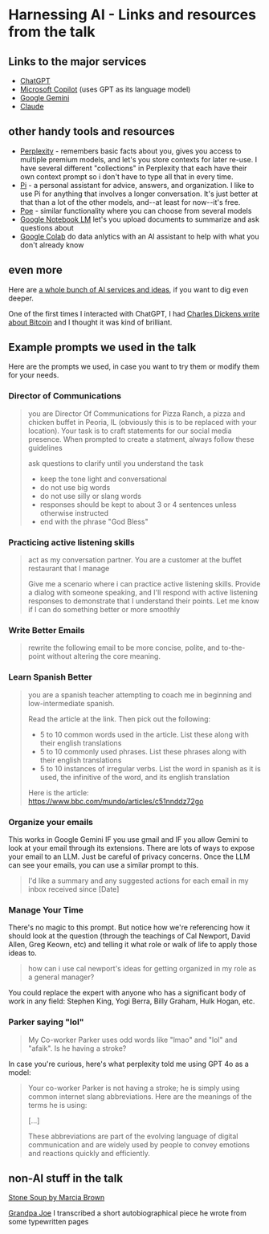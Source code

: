 # Harnessing AI - Links and resources from the talk

## Links to the major services

* [ChatGPT](https://chat.openai/)
* [Microsoft Copilot](https://copilot.microsoft.com/) (uses GPT as its language model)
* [Google Gemini](https://gemini.google.com/app) 
* [Claude](https://claude.ai)

## other handy tools and resources

* [Perplexity](https://www.perplexity.ai/) - remembers basic facts about you, gives you access to multiple premium models, and let's you store contexts for later re-use. I have several different "collections" in Perplexity that each have their own context prompt so i don't have to type all that in every time.
* [Pi](https://pi.ai/) - a personal assistant for advice, answers, and organization. I like to use Pi for anything that involves a longer conversation. It's just better at that than a lot of the other models, and--at least for now--it's free.
* [Poe](https://poe.com/) - similar functionality where you can choose from several models
* [Google Notebook LM](https://notebooklm.google.com/) let's you upload documents to summarize and ask questions about
* [Google Colab](https://colab.research.google.com/) do data anlytics with an AI assistant to help with what you don't already know

## even more

Here are [a whole bunch of AI services and ideas](tools.html), if you want to dig even deeper.

One of the first times I interacted with ChatGPT, I had [Charles Dickens write about Bitcoin](bitcoin.html) and I thought it was kind of brilliant.

## Example prompts we used in the talk

Here are the prompts we used, in case you want to try them or modify them for your needs.

### Director of Communications
> you are Director Of Communications for Pizza Ranch, a pizza and chicken buffet in Peoria, IL (obviously this is to be replaced with your location). Your task is to craft statements for our social media presence. When prompted to create a statment, always follow these guidelines
> 
> ask questions to clarify until you understand the task
> 
> * keep the tone light and conversational
> * do not use big words
> * do not use silly or slang words
> * responses should be kept to about 3 or 4 sentences unless otherwise instructed
> * end with the phrase "God Bless"
 

### Practicing active listening skills

> act as my conversation partner. You are a customer at the buffet restaurant that I manage
>
> Give me a scenario where i can practice active listening skills. Provide a dialog with someone speaking, and I'll respond with active listening responses to demonstrate that I understand their points. Let me know if I can do something better or more smoothly

### Write Better Emails

> rewrite the following email to be more concise, polite, and to-the-point without altering the core meaning.
 
### Learn Spanish Better

> you are a spanish teacher attempting to coach me in beginning and low-intermediate spanish.  
> 
> Read the article at the link. Then pick out the following:
> 
> * 5 to 10 common words used in the article. List these along with their english translations
> * 5 to 10 commonly used phrases. List these phrases along with their english translations
> * 5 to 10 instances of irregular verbs. List the word in spanish as it is used, the infinitive of the word, and its english translation
> 
> Here is the article:  https://www.bbc.com/mundo/articles/c51nnddz72go

### Organize your emails

This works in Google Gemini IF you use gmail and IF you allow Gemini to look at your email through its extensions. There are lots of ways to expose your email to an LLM. Just be careful of privacy concerns.  Once the LLM can see your emails, you can use a similar prompt to this.

> I'd like a summary and any suggested actions for each email in my inbox received since [Date]

### Manage Your Time

There's no magic to this prompt. But notice how we're referencing how it should look at the question (through the teachings of Cal Newport, David Allen, Greg Keown, etc) and telling it what role or walk of life to apply those ideas to.

> how can i use cal newport's ideas  for getting organized in my role as a general manager?

You could replace the expert with anyone who has a significant body of work in any field: Stephen King, Yogi Berra, Billy Graham, Hulk Hogan, etc. 

### Parker saying "lol"

> My Co-worker Parker uses odd words like "lmao" and "lol" and "afaik". Is he having a stroke?

In case you're curious, here's what perplexity told me using GPT 4o as a model:

> Your co-worker Parker is not having a stroke; he is simply using common internet slang abbreviations. Here are the meanings of the terms he is using:
> 
> [...]
> 
> These abbreviations are part of the evolving language of digital communication and are widely used by people to convey emotions and reactions quickly and efficiently.

## non-AI stuff in the talk

[Stone Soup by Marcia Brown](https://www.amazon.com/dp/0689711034/)

[Grandpa Joe](https://docs.google.com/document/d/1csRjBLli44oVr-jmAFpW6jpABAaKC_GzWg10AlrUrVg/edit) I transcribed a short autobiographical piece he wrote from some typewritten pages
